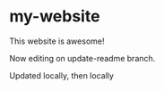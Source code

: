 # my-website

This website is awesome!

Now editing on update-readme branch.

Updated locally, then locally
